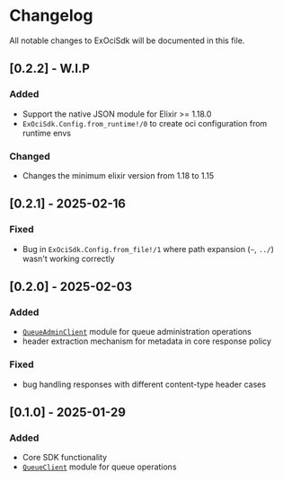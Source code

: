 # Changelog
All notable changes to ExOciSdk will be documented in this file.
## [0.2.2] - W.I.P

### Added
- Support the native JSON module for Elixir >= 1.18.0
- `ExOciSdk.Config.from_runtime!/0` to create oci configuration from runtime envs

### Changed
- Changes the minimum elixir version from 1.18 to 1.15

## [0.2.1] - 2025-02-16

### Fixed
- Bug in `ExOciSdk.Config.from_file!/1` where path expansion (`~`, `../`) wasn't working correctly

## [0.2.0] - 2025-02-03
### Added
- [`QueueAdminClient`](queue_admin_client.md) module for queue administration operations
- header extraction mechanism for metadata in core response policy

### Fixed
- bug handling responses with different content-type header cases

## [0.1.0] - 2025-01-29
### Added
- Core SDK functionality
- [`QueueClient`](queue_client.md) module for queue operations
